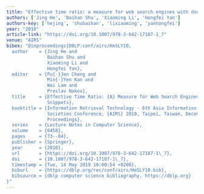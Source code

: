 ```yaml
---
title: "Effective time ratio: a measure for web search engines with document snippets"
authors: ['Jing He', 'Baihan Shu', 'Xiaoming Li', 'Hongfei Yan']
authors-key: ['hejing', 'shubaihan', 'lixiaoming', 'yanhongfei']
year: "2010"
article-link: "https://doi.org/10.1007/978-3-642-17187-1_7"
venue: "AIRS"
bibex: "@inproceedings{DBLP:conf/airs/HeSLY10,
  author    = {Jing He and
               Baihan Shu and
               Xiaoming Li and
               Hongfei Yan},
  editor    = {Pu{-}Jen Cheng and
               Min{-}Yen Kan and
               Wai Lam and
               Preslav Nakov},
  title     = {Effective Time Ratio: {A} Measure for Web Search Engines with Document
               Snippets},
  booktitle = {Information Retrieval Technology - 6th Asia Information Retrieval
               Societies Conference, {AIRS} 2010, Taipei, Taiwan, December 1-3, 2010.
               Proceedings},
  series    = {Lecture Notes in Computer Science},
  volume    = {6458},
  pages     = {73--84},
  publisher = {Springer},
  year      = {2010},
  url       = {https://doi.org/10.1007/978-3-642-17187-1\_7},
  doi       = {10.1007/978-3-642-17187-1\_7},
  timestamp = {Tue, 14 May 2019 10:00:54 +0200},
  biburl    = {https://dblp.org/rec/conf/airs/HeSLY10.bib},
  bibsource = {dblp computer science bibliography, https://dblp.org}
}"
---
```

